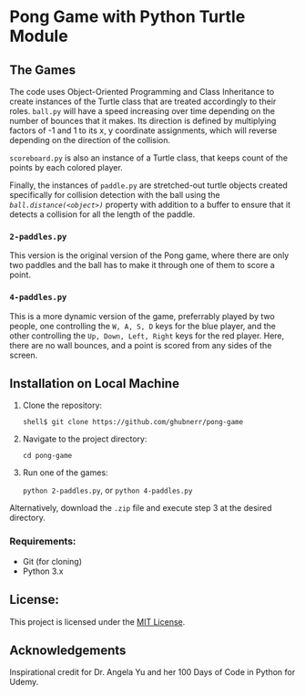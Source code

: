 # Pong Game with Python Turtle Module

## The Games

The code uses Object-Oriented Programming and Class Inheritance to create instances of the Turtle class that are treated accordingly to their roles. `ball.py` will have a speed increasing over time depending on the number of bounces that it makes. Its direction is defined by multiplying factors of -1 and 1 to its x, y coordinate assignments, which will reverse depending on the direction of the collision.

`scoreboard.py` is also an instance of a Turtle class, that keeps count of the points by each colored player.

Finally, the instances of `paddle.py` are stretched-out turtle objects created specifically for collision detection with the ball using the *`ball.distance(<object>)`* property with addition to a buffer to ensure that it detects a collision for all the length of the paddle.

### `2-paddles.py`

This version is the original version of the Pong game, where there are only two paddles and the ball has to make it through one of them to score a point.

### `4-paddles.py`

This is a more dynamic version of the game, preferrably played by two people, one controlling the `W, A, S, D` keys for the blue player, and the other controlling the `Up, Down, Left, Right` keys for the red player.
Here, there are no wall bounces, and a point is scored from any sides of the screen. 


## Installation on Local Machine

1. Clone the repository:

   `shell$ git clone https://github.com/ghubnerr/pong-game`

2. Navigate to the project directory:

   `cd pong-game`

3. Run one of the games:
   
   `python 2-paddles.py`, or `python 4-paddles.py`

Alternatively, download the `.zip` file and execute step 3 at the desired directory.

### Requirements:

* Git (for cloning)
* Python 3.x

## License:
This project is licensed under the [MIT License](LICENSE).

## Acknowledgements
Inspirational credit for Dr. Angela Yu and her 100 Days of Code in Python for Udemy.







